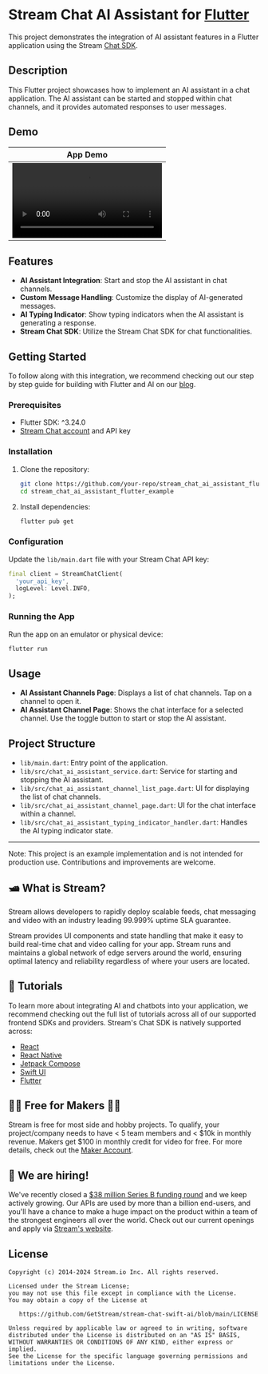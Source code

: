 # Stream Chat AI Assistant for [Flutter](https://getstream.io/blog/flutter-assistant/)

This project demonstrates the integration of AI assistant features in a Flutter application using
the Stream [Chat SDK](https://getstream.io/chat/).

## Description

This Flutter project showcases how to implement an AI assistant in a chat application. The AI
assistant can be started and stopped within chat channels, and it provides automated responses to
user messages.

## Demo
| App Demo                                                                                      |
|-----------------------------------------------------------------------------------------------|
| <video src="https://github.com/user-attachments/assets/5c4ff0fc-e2d0-41ec-a825-6190fc481d2f"> |

## Features

- **AI Assistant Integration**: Start and stop the AI assistant in chat channels.
- **Custom Message Handling**: Customize the display of AI-generated messages.
- **AI Typing Indicator**: Show typing indicators when the AI assistant is generating a response.
- **Stream Chat SDK**: Utilize the Stream Chat SDK for chat functionalities.

## Getting Started
To follow along with this integration, we recommend checking out our step by step guide for building with Flutter and AI on our [blog](https://getstream.io/blog/flutter-assistant/). 

### Prerequisites

- Flutter SDK: ^3.24.0
- [Stream Chat account](https://getstream.io/try-for-free/) and API key

### Installation

1. Clone the repository:
   ```sh
   git clone https://github.com/your-repo/stream_chat_ai_assistant_flutter_example.git
   cd stream_chat_ai_assistant_flutter_example
   ```

2. Install dependencies:
   ```sh
   flutter pub get
   ```

### Configuration

Update the `lib/main.dart` file with your Stream Chat API key:
   ```dart
   final client = StreamChatClient(
     'your_api_key',
     logLevel: Level.INFO,
   );
   ```

### Running the App

Run the app on an emulator or physical device:

```sh
flutter run
```

## Usage

- **AI Assistant Channels Page**: Displays a list of chat channels. Tap on a channel to open it.
- **AI Assistant Channel Page**: Shows the chat interface for a selected channel. Use the toggle
  button to start or stop the AI assistant.

## Project Structure

- `lib/main.dart`: Entry point of the application.
- `lib/src/chat_ai_assistant_service.dart`: Service for starting and stopping the AI assistant.
- `lib/src/chat_ai_assistant_channel_list_page.dart`: UI for displaying the list of chat channels.
- `lib/src/chat_ai_assistant_channel_page.dart`: UI for the chat interface within a channel.
- `lib/src/chat_ai_assistant_typing_indicator_handler.dart`: Handles the AI typing indicator state.

---

Note: This project is an example implementation and is not intended for production use.
Contributions and improvements are welcome.

## 🛥 What is Stream?

Stream allows developers to rapidly deploy scalable feeds, chat messaging and video with an industry
leading 99.999% uptime SLA guarantee.

Stream provides UI components and state handling that make it easy to build real-time chat and video
calling for your app. Stream runs and maintains a global network of edge servers around the world,
ensuring optimal latency and reliability regardless of where your users are located.

## 📕 Tutorials

To learn more about integrating AI and chatbots into your application, we recommend checking out the
full list of tutorials across all of our supported frontend SDKs and providers. Stream's Chat SDK is
natively supported across:

* [React](https://getstream.io/blog/react-assistant/)
* [React Native](https://getstream.io/blog/react-native-assistant/)
* [Jetpack Compose](https://getstream.io/blog/android-assistant/)
* [Swift UI](https://getstream.io/blog/ios-assistant/)
* [Flutter](https://getstream.io/blog/flutter-assistant/)

## 👩‍💻 Free for Makers 👨‍💻

Stream is free for most side and hobby projects. To qualify, your project/company needs to have < 5
team members and < $10k in monthly revenue. Makers get $100 in monthly credit for video for free.
For more details, check out
the [Maker Account](https://getstream.io/maker-account?utm_source=Github&utm_medium=Github_Repo_Content&utm_content=Developer&utm_campaign=Github_Swift_AI_SDK&utm_term=DevRelOss).

## 💼 We are hiring!

We've recently closed
a [\$38 million Series B funding round](https://techcrunch.com/2021/03/04/stream-raises-38m-as-its-chat-and-activity-feed-apis-power-communications-for-1b-users/)
and we keep actively growing.
Our APIs are used by more than a billion end-users, and you'll have a chance to make a huge impact
on the product within a team of the strongest engineers all over the world.
Check out our current openings and apply via [Stream's website](https://getstream.io/team/#jobs).

## License

```
Copyright (c) 2014-2024 Stream.io Inc. All rights reserved.

Licensed under the Stream License;
you may not use this file except in compliance with the License.
You may obtain a copy of the License at

   https://github.com/GetStream/stream-chat-swift-ai/blob/main/LICENSE

Unless required by applicable law or agreed to in writing, software
distributed under the License is distributed on an "AS IS" BASIS,
WITHOUT WARRANTIES OR CONDITIONS OF ANY KIND, either express or implied.
See the License for the specific language governing permissions and
limitations under the License.
```
